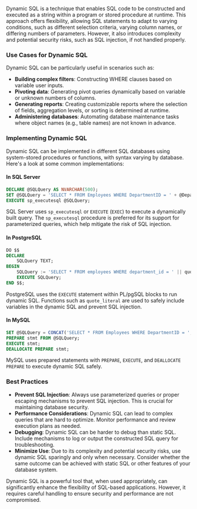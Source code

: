 Dynamic SQL is a technique that enables SQL code to be constructed and executed as a string within a program or stored procedure at runtime. This approach offers flexibility, allowing SQL statements to adapt to varying conditions, such as different selection criteria, varying column names, or differing numbers of parameters. However, it also introduces complexity and potential security risks, such as SQL injection, if not handled properly.

### Use Cases for Dynamic SQL

Dynamic SQL can be particularly useful in scenarios such as:

- **Building complex filters**: Constructing WHERE clauses based on variable user inputs.
- **Pivoting data**: Generating pivot queries dynamically based on variable or unknown numbers of columns.
- **Generating reports**: Creating customizable reports where the selection of fields, aggregation levels, or sorting is determined at runtime.
- **Administering databases**: Automating database maintenance tasks where object names (e.g., table names) are not known in advance.

### Implementing Dynamic SQL

Dynamic SQL can be implemented in different SQL databases using system-stored procedures or functions, with syntax varying by database. Here's a look at some common implementations:

#### In SQL Server

```sql
DECLARE @SQLQuery AS NVARCHAR(500);
SET @SQLQuery = 'SELECT * FROM Employees WHERE DepartmentID = ' + @DepartmentID;
EXECUTE sp_executesql @SQLQuery;
```

SQL Server uses `sp_executesql` or `EXECUTE` (`EXEC`) to execute a dynamically built query. The `sp_executesql` procedure is preferred for its support for parameterized queries, which help mitigate the risk of SQL injection.

#### In PostgreSQL

```sql
DO $$
DECLARE 
    SQLQuery TEXT;
BEGIN
    SQLQuery := 'SELECT * FROM employees WHERE department_id = ' || quote_literal(SomeVariable);
    EXECUTE SQLQuery;
END $$;
```

PostgreSQL uses the `EXECUTE` statement within PL/pgSQL blocks to run dynamic SQL. Functions such as `quote_literal` are used to safely include variables in the dynamic SQL and prevent SQL injection.

#### In MySQL

```sql
SET @SQLQuery = CONCAT('SELECT * FROM Employees WHERE DepartmentID = ', @DepartmentID);
PREPARE stmt FROM @SQLQuery;
EXECUTE stmt;
DEALLOCATE PREPARE stmt;
```

MySQL uses prepared statements with `PREPARE`, `EXECUTE`, and `DEALLOCATE PREPARE` to execute dynamic SQL safely.

### Best Practices

- **Prevent SQL Injection**: Always use parameterized queries or proper escaping mechanisms to prevent SQL injection. This is crucial for maintaining database security.
- **Performance Considerations**: Dynamic SQL can lead to complex queries that are hard to optimize. Monitor performance and review execution plans as needed.
- **Debugging**: Dynamic SQL can be harder to debug than static SQL. Include mechanisms to log or output the constructed SQL query for troubleshooting.
- **Minimize Use**: Due to its complexity and potential security risks, use dynamic SQL sparingly and only when necessary. Consider whether the same outcome can be achieved with static SQL or other features of your database system.

Dynamic SQL is a powerful tool that, when used appropriately, can significantly enhance the flexibility of SQL-based applications. However, it requires careful handling to ensure security and performance are not compromised.